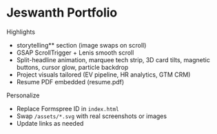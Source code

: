 # Jeswanth Portfolio 

Highlights
- storytelling** section (image swaps on scroll)
- GSAP ScrollTrigger + Lenis smooth scroll
- Split-headline animation, marquee tech strip, 3D card tilts, magnetic buttons, cursor glow, particle backdrop
- Project visuals tailored (EV pipeline, HR analytics, GTM CRM)
- Resume PDF embedded (resume.pdf)

Personalize
- Replace Formspree ID in `index.html`
- Swap `/assets/*.svg` with real screenshots or images
- Update links as needed

